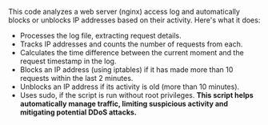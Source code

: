 This code analyzes a web server (nginx) access log and automatically blocks or unblocks IP addresses based on their activity. Here's what it does:
- Processes the log file, extracting request details.
- Tracks IP addresses and counts the number of requests from each.
- Calculates the time difference between the current moment and the request timestamp in the log.
- Blocks an IP address (using iptables) if it has made more than 10 requests within the last 2 minutes.
- Unblocks an IP address if its activity is old (more than 10 minutes).
- Uses sudo, if the script is run without root privileges.
**This script helps automatically manage traffic, limiting suspicious activity and mitigating potential DDoS attacks.**

